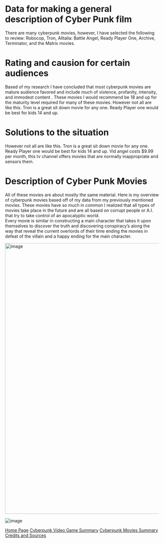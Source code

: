 # Data for making a general description of Cyber Punk film
There are many cyberpunk movies, however, I have selected the following to review: Robocop, Tron, Alitalia: Battle Angel, Ready Player One, Archive, Terminator, and the Matrix movies.
# Rating and causion for certain audiences
Based of my research I have concluded that most cyberpunk movies are mature audience favored and include much of violence, profanity, intensity, and  immodest content . 
These movies I would recommend be 18 and up for the maturity level required for many of these movies. 
However not all are like this. Tron is a great sit down movie for any one. Ready Player one  would be best  for kids 14  and up. 
# Solutions to the situation
However not all are like this. Tron is a great sit down movie for any one. Ready Player one  would be best  for kids 14  and up. 
Vid angel costs $9.99 per month, this tv channel offers movies that are normally inappropriate and sensors them.  
# Description of Cyber Punk Movies
All of these movies are about mostly the same material. 
Here is my overview of cyberpunk movies based off of my data from my previously mentioned movies.
These movies have so much in common I realized that all types of movies take place in the future  and are all based on corrupt people or A.I. that  try to take control of an  apocalyptic world.  
Every movie is similar in  constructing a main character that takes it upon themselves to discover the truth
and  discovering conspiracy’s  along the way that reveal the current overlords of their time
ending the movies in  defeat of the villain and a happy ending for the main character.

<img width="888" alt="image" src="https://user-images.githubusercontent.com/92458635/139733376-5fab9a23-3a3b-4012-b4ea-1594bf78b049.png">

![image](https://user-images.githubusercontent.com/92458635/140414184-65c7e46e-9552-4f13-8eb5-daefdc3ffe5e.jpeg)

[Home Page](https://github.com/Dd161616/Cyber_Punk/blob/main/Home%20Page.md)
[Cyberpunk Video Game Summary](https://github.com/Dd161616/Cyber_Punk/blob/main/Cyberpunk%20Video%20Game%20Summary.md)
[Cyberpunk Movies Summary]()
[Credits and Sources]()

